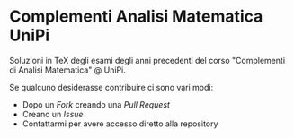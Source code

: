 # Complementi Analisi Matematica UniPi
Soluzioni in TeX degli esami degli anni precedenti del corso "Complementi di Analisi Matematica" @ UniPi.

Se qualcuno desiderasse contribuire ci sono vari modi:
- Dopo un *Fork* creando una *Pull Request*
- Creano un *Issue*
- Contattarmi per avere accesso diretto alla repository
